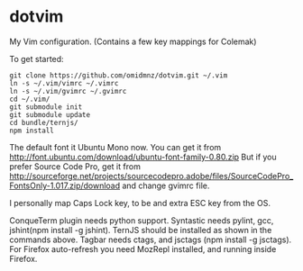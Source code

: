 dotvim
======

My Vim configuration. (Contains a few key mappings for Colemak)

To get started:

    git clone https://github.com/omidmnz/dotvim.git ~/.vim
    ln -s ~/.vim/vimrc ~/.vimrc
    ln -s ~/.vim/gvimrc ~/.gvimrc
    cd ~/.vim/
    git submodule init
    git submodule update
    cd bundle/ternjs/
    npm install

The default font it Ubuntu Mono now. You can get it from http://font.ubuntu.com/download/ubuntu-font-family-0.80.zip
But if you prefer Source Code Pro, get it from http://sourceforge.net/projects/sourcecodepro.adobe/files/SourceCodePro_FontsOnly-1.017.zip/download and change gvimrc file.

I personally map Caps Lock key, to be and extra ESC key from the OS.

ConqueTerm plugin needs python support. Syntastic needs pylint, gcc, jshint(npm install -g jshint). TernJS should be installed as shown in the commands above. Tagbar needs ctags, and jsctags (npm install -g jsctags). For Firefox auto-refresh you need MozRepl installed, and running inside Firefox.
